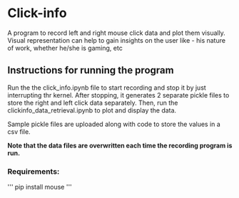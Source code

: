 # Click-info
A program to record left and right mouse click data and plot them visually.
Visual representation can help to gain insights on the user like - his nature of work, 
whether he/she is gaming, etc


## Instructions for running the program
Run the the click_info.ipynb file to start recording and stop it by just interrupting thr kernel.
After stopping, it generates 2 separate pickle files to store the right and left click data separately.
Then, run the clickinfo_data_retrieval.ipynb to plot and display the data.

Sample pickle files are uploaded along with code to store the values in a csv file.

**Note that the data files are overwritten each time the recording program is run.**

### Requirements:
'''
pip install mouse
'''

